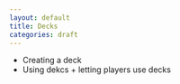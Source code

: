 ```yaml
---
layout: default
title: Decks
categories: draft
---
```


* Creating a deck
* Using dekcs + letting players use decks

